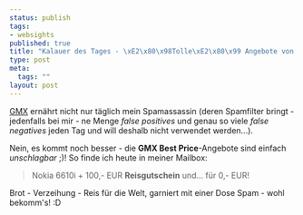```yaml
--- 
status: publish
tags: 
- websights
published: true
title: "Kalauer des Tages - \xE2\x80\x98Tolle\xE2\x80\x99 Angebote von GMX"
type: post
meta: 
  tags: ""
layout: post
---
```

<img border="0" hspace="5" align="right" src="/wp-content/olduploads/rice.serendipityThumb.jpg" alt=""  /><a href="http://www.gmx.de" title="http://www.gmx.de" onmouseover="window.status='http://www.gmx.de';return true;" onmouseout="window.status='';return true;">GMX</a> ernährt nicht nur täglich mein Spamassassin (deren Spamfilter bringt - jedenfalls bei mir - ne Menge <i>false positives</i> und genau so viele <i>false negatives</i> jeden Tag und will deshalb nicht verwendet werden...).

Nein, es kommt noch besser - die <b>GMX Best Price</b>-Angebote sind einfach <i>unschlagbar</i> ;)! So finde ich heute in meiner Mailbox:

<blockquote>Nokia 6610i + 100,- EUR <b>Reisgutschein</b> und...  für 0,- EUR!</blockquote>

<img border="0" hspace="5" align="left" src="/wp-content/olduploads/spam-dose.serendipityThumb.jpg" alt=""  />Brot - Verzeihung - Reis für die Welt, garniert mit einer Dose Spam - wohl bekomm's! :D
